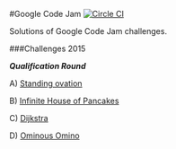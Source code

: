 #Google Code Jam [![Circle CI](https://circleci.com/gh/m-wrona/code-jam.svg?style=svg)](https://circleci.com/gh/m-wrona/code-jam)

Solutions of Google Code Jam challenges.

###Challenges 2015

***Qualification Round***

A) [Standing ovation](https://code.google.com/codejam/contest/6224486/dashboard#s=p0)

B) [Infinite House of Pancakes](https://code.google.com/codejam/contest/6224486/dashboard#s=p1)

C) [Dijkstra](https://code.google.com/codejam/contest/6224486/dashboard#s=p2)

D) [Ominous Omino](https://code.google.com/codejam/contest/6224486/dashboard#s=p3)